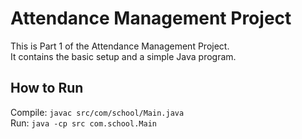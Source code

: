 # Attendance Management Project


This is Part 1 of the Attendance Management Project.  
It contains the basic setup and a simple Java program.

## How to Run
Compile: `javac src/com/school/Main.java`  
Run: `java -cp src com.school.Main`
